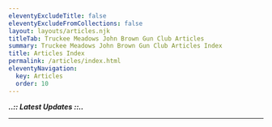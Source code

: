 ```yaml
---
eleventyExcludeTitle: false
eleventyExcludeFromCollections: false
layout: layouts/articles.njk
titleTab: Truckee Meadows John Brown Gun Club Articles
summary: Truckee Meadows John Brown Gun Club Articles Index
title: Articles Index
permalink: /articles/index.html
eleventyNavigation:
  key: Articles
  order: 10
---
```

***..:: Latest  Updates ::..***

<hr class="border-b-2 border-gray-900 w-48 mb-4" />
